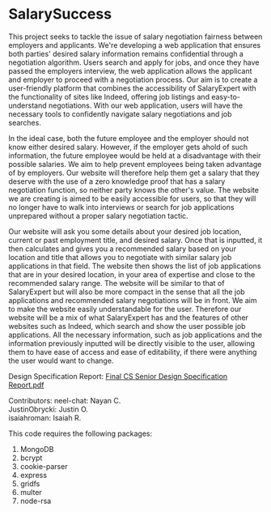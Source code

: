 # SalarySuccess

This project seeks to tackle the issue of salary negotiation fairness between employers and applicants. We're developing a web application that ensures both parties' desired salary information remains confidential through a negotiation algorithm. Users search and apply for jobs, and once they have passed the employers interview, the web application allows the applicant and employer to proceed with a negotiation process. Our aim is to create a user-friendly platform that combines the accessibility of SalaryExpert with the functionality of sites like Indeed, offering job listings and easy-to-understand negotiations. With our web application, users will have the necessary tools to confidently navigate salary negotiations and job searches.

In the ideal case, both the future employee and the employer should not know either desired salary. However, if the employer gets ahold of such information, the future employee would be held at a disadvantage with their possible salaries. We aim to help prevent employees being taken advantage of by employers. Our website will therefore help them get a salary that they deserve with the use of a zero knowledge proof that has a salary negotiation function, so neither party knows the other's value. The website we are creating is aimed to be easily accessible for users, so that they will no longer have to walk into interviews or search for job applications unprepared without a proper salary negotiation tactic.

Our website will ask you some details about your desired job location, current or past employment title, and desired salary. Once that is inputted, it then calculates and gives you a recommended salary based on your location and title that allows you to negotiate with similar salary job applications in that field. The website then shows the list of job applications that are in your desired location, in your area of expertise and close to the recommended salary range. The website will be similar to that of SalaryExpert but will also be more compact in the sense that all the job applications and recommended salary negotiations will be in front. We aim to make the website easily understandable for the user. Therefore our website will be a mix of what SalaryExpert has and the features of other websites such as Indeed, which search and show the user possible job applications. All the necessary information, such as job applications and the information previously inputted will be directly visible to the user, allowing them to have ease of access and ease of editability, if there were anything the user would want to change.

Design Specification Report: [Final CS Senior Design Specification Report.pdf](https://github.com/user-attachments/files/16477919/Final.CS.Senior.Design.Specification.Report.pdf)

Contributors: 
  neel-chat: Nayan C.  
  JustinObrycki: Justin O.  
  isaiahroman: Isaiah R.  

This code requires the following packages:
  1. MongoDB
  2. bcrypt
  3. cookie-parser
  4. express
  5. gridfs
  6. multer
  7. node-rsa
